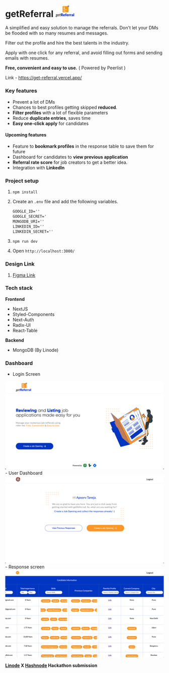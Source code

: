 # getReferral <img src="./public/logo.svg" style="width: 12%; height:20%;" />


A simplified and easy solution to manage the referrals. Don't let your DMs be flooded with so many resumes and messages. 

Filter out the profile and hire the best talents in the industry.


Apply with one click for any referral, and avoid filling out forms and sending emails with resumes.


**Free, convenient and easy to use.** ( Powered by Peerlist )

Link - https://get-referral.vercel.app/
### Key features

- Prevent a lot of DMs
- Chances to best profiles getting skipped **reduced**.
- **Filter profiles** with a lot of flexible parameters
- Reduce **duplicate entries**, saves time
- **Easy one-click apply** for candidates


#### Upcoming features

- Feature to **bookmark profiles** in the response table to save them for future
- Dashboard for candidates to **view previous application**
- **Referral rate score** for job creators to get a better idea.
- Integration with **LinkedIn**





### Project setup
1. ```npm install```
  

2. Create an `.env` file and add the following variables.


    ```
    GOOGLE_ID=''
    GOOGLE_SECRET='
    MONGODB_URI=''
    LINKEDIN_ID=''
    LINKEDIN_SECRET=''
    ```

3. `npm run dev`
4. Open `http://localhost:3000/`


### Design Link

1. [Figma Link](https://www.figma.com/file/7mptGEX3U75LTnuZb8R8pA/Hackathon?node-id=20%3A33)


### Tech stack

 **Frontend**
 
 - NextJS
 - Styled-Components
 - Next-Auth
 - Radix-UI
 - React-Table

 **Backend**
 - MongoDB (By Linode)


### Dashboard
- Login Screen
<img src="./assets/dashboard.png" />
- User Dashboard
<img src="./assets/loggedinDashboard.png"/>
- Response screen 
<img src="./assets/response.png"/>
  

  <br/>

  **[Linode](https://www.linode.com/?utm_source=hashnode&utm_medium=article&utm_campaign=hackathon_announcement) X [Hashnode](https://hashnode.com/) Hackathon submission**





